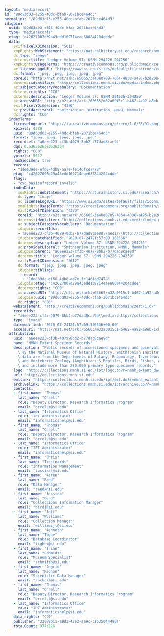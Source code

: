 ```yaml
---
layout: "mediarecord"
id: "89d63d03-e255-40dc-bfab-2071bce464d3"
permalink: "/89d63d03-e255-40dc-bfab-2071bce464d3"
idigbio:
  uuid: "89d63d03-e255-40dc-bfab-2071bce464d3"
  type: "mediarecords"
  etag: "c42627007d29a43edd169714eae680844204cdde"
  data:
    exif:PixelXDimension: "5612"
    xmpRights:WebStatement: "https://naturalhistory.si.edu/research/nmnh-collections/museum-collections-policies"
    dc:type: "image"
    dcterms:title: "Ledger Volume 57: USNM 294226-294250"
    xmpRights:UsageTerms: "https://creativecommons.org/publicdomain/zero/1.0/"
    ac:licenseLogoURL: "https://www.si.edu/sites/default/files/icons/cc0.svg"
    dc:format: "jpeg, jpeg, jpeg, jpeg, jpeg"
    coreid: "http://n2t.net/ark:/65665/3a40e0789-7064-4838-a495-b2e20b415da8"
    dcterms:identifier: "http://collections.nmnh.si.edu/media/index.php?irn=14586112"
    ac:subjectCategoryVocabulary: "Documentation"
    dcterms:rights: "CC0"
    dcterms:description: "Ledger Volume 57: USNM 294226-294250"
    ac:accessURI: "http://n2t.net/ark:/65665/m32a0015c1-b462-4a92-a8eb-1cb92a8d3e6f"
    exif:PixelYDimension: "4380"
    ac:providerLiteral: "Smithsonian Institution, NMNH, Mammals"
    dc:rights: "CC0"
  indexTerms:
    licenselogourl: "http://i.creativecommons.org/p/zero/1.0/88x31.png"
    xpixels: 4380
    uuid: "89d63d03-e255-40dc-bfab-2071bce464d3"
    format: "jpeg, jpeg, jpeg, jpeg, jpeg"
    recordset: "a6eee223-cf3b-4079-8bb2-b77dad8cae9d"
    dqs: 0.6363636363636364
    rights: "CC0"
    ypixels: 5612
    hasSpecimen: true
    records:
    - "1dee39de-ef66-4db8-aa7e-fe146fcd7478"
    etag: "c42627007d29a43edd169714eae680844204cdde"
    flags:
    - "dwc_basisofrecord_invalid"
    indexData:
      xmpRights:WebStatement: "https://naturalhistory.si.edu/research/nmnh-collections/museum-collections-policies"
      dc:type: "image"
      ac:licenseLogoURL: "https://www.si.edu/sites/default/files/icons/cc0.svg"
      xmpRights:UsageTerms: "https://creativecommons.org/publicdomain/zero/1.0/"
      exif:PixelYDimension: "4380"
      coreid: "http://n2t.net/ark:/65665/3a40e0789-7064-4838-a495-b2e20b415da8"
      dcterms:identifier: "http://collections.nmnh.si.edu/media/index.php?irn=14586112"
      ac:subjectCategoryVocabulary: "Documentation"
      idigbio:recordIds:
      - "a6eee223-cf3b-4079-8bb2-b77dad8cae9d\\media\\http://collections.nmnh.si.edu/media/index.php?irn=14586112"
      idigbio:dateModified: "2020-07-24T21:57:09.160536"
      dcterms:description: "Ledger Volume 57: USNM 294226-294250"
      ac:providerLiteral: "Smithsonian Institution, NMNH, Mammals"
      idigbio:parent: "a6eee223-cf3b-4079-8bb2-b77dad8cae9d"
      dcterms:title: "Ledger Volume 57: USNM 294226-294250"
      exif:PixelXDimension: "5612"
      dc:format: "jpeg, jpeg, jpeg, jpeg, jpeg"
      idigbio:siblings:
        record:
        - "1dee39de-ef66-4db8-aa7e-fe146fcd7478"
      idigbio:etag: "c42627007d29a43edd169714eae680844204cdde"
      dcterms:rights: "CC0"
      ac:accessURI: "http://n2t.net/ark:/65665/m32a0015c1-b462-4a92-a8eb-1cb92a8d3e6f"
      idigbio:uuid: "89d63d03-e255-40dc-bfab-2071bce464d3"
      dc:rights: "CC0"
    webstatement: "http://creativecommons.org/publicdomain/zero/1.0/"
    recordids:
    - "a6eee223-cf3b-4079-8bb2-b77dad8cae9d\\media\\http://collections.nmnh.si.edu/media/index.php?irn=14586112"
    type: "image"
    datemodified: "2020-07-24T21:57:09.160536+00:00"
    accessuri: "http://n2t.net/ark:/65665/m32a0015c1-b462-4a92-a8eb-1cb92a8d3e6f"
  attribution:
    uuid: "a6eee223-cf3b-4079-8bb2-b77dad8cae9d"
    name: "NMNH Extant Specimen Records"
    description: "Public records of accessioned specimens and observations curated\
      \ by the National Museum of Natural History, Smithsonian Institution. These\
      \ data are from the Departments of Botany, Entomology, Invertebrate Zoology\
      \ and Vertebrate Zoology (Amphibians & Reptiles, Birds, Fishes, and Mammals)\
      \ and include more than 270,000 primary type specimen records."
    logo: "http://collections.nmnh.si.edu/ipt/logo.do?r=nmnh_extant_dwc-a"
    url: "http://collections.nmnh.si.edu"
    emllink: "https://collections.nmnh.si.edu/ipt/eml.do?r=nmnh_extant_dwc-a"
    archivelink: "https://collections.nmnh.si.edu/ipt/archive.do?r=nmnh_extant_dwc-a"
    contacts:
    - first_name: "Thomas"
      last_name: "Orrell"
      role: "Deputy Director, Research Informatics Program"
      email: "orrellt@si.edu"
    - last_name: "Informatics Office"
      role: "IPT Administrator"
      email: "informaticshelp@si.edu"
    - first_name: "Thomas"
      last_name: "Orrell"
      role: "Deputy Director, Research Informatics Program"
      email: "orrellt@si.edu"
    - last_name: "Informatics Office"
      role: "IPT Administrator"
      email: "informaticshelp@si.edu"
    - first_name: "Chris"
      last_name: "Tuccinardi"
      role: "Information Management"
      email: "tuccinar@si.edu"
    - first_name: "Karen"
      last_name: "Reed"
      role: "Data Manager"
      email: "reedk@si.edu"
    - first_name: "Jessica"
      last_name: "Bird"
      role: "Collections Information Manager"
      email: "birdj@si.edu"
    - first_name: "Jeff"
      last_name: "Williams"
      role: "Collection Manager"
      email: "williamsjt@si.edu"
    - first_name: "Kenneth"
      last_name: "Tighe"
      role: "Database Coordinator"
      email: "tighek@si.edu"
    - first_name: "Brian"
      last_name: "Schmidt"
      role: "Museum Specialist"
      email: "schmidtb@si.edu"
    - first_name: "Ingrid"
      last_name: "Rochon"
      role: "Scientific Data Manager"
      email: "rochoni@si.edu"
    - first_name: "Thomas"
      last_name: "Orrell"
      role: "Deputy Director, Research Informatics Program"
      email: "orrellt@si.edu"
    - last_name: "Informatics Office"
      role: "IPT Administrator"
      email: "informaticshelp@si.edu"
    data_rights: "CC0"
    publisher: "32069b11-a9d2-42e2-aa9c-b16350444909"
    totalCount: 8772226
---
```


